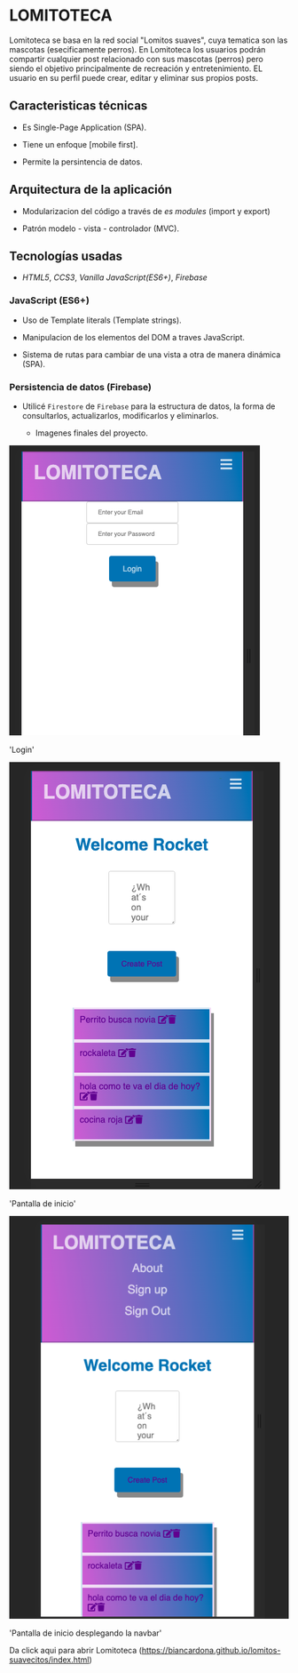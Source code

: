 # LOMITOTECA

Lomitoteca se basa en la red social "Lomitos suaves", cuya tematica son las mascotas (esecificamente perros). En Lomitoteca los usuarios podrán compartir cualquier post relacionado con sus mascotas (perros) pero siendo el objetivo principalmente de recreación y entretenimiento. 
EL usuario en su perfil puede crear, editar y eliminar sus propios posts. 


## Caracteristicas técnicas
- Es Single-Page Application (SPA).
  
- Tiene un enfoque [mobile first].

- Permite la persintencia de datos.
  

## Arquitectura de la aplicación
-  Modularizacion del código a través de *es modules* (import y export)

-  Patrón  modelo - vista - controlador (MVC).
  

## Tecnologías usadas
-  *HTML5*, *CCS3*, *Vanilla JavaScript(ES6+)*, *Firebase*  


### JavaScript (ES6+)
* Uso de Template literals (Template strings).
  
* Manipulacion de los elementos del DOM a traves JavaScript.
  
* Sistema de rutas para cambiar de una vista a otra de manera dinámica (SPA).
  

### Persistencia de datos (Firebase)
* Utilicé `Firestore` de `Firebase` para la estructura de datos, la forma de consultarlos,     actualizarlos, modificarlos y eliminarlos.  

   * Imagenes finales del proyecto.

![alt text](https://github.com/Biancardona/lomitos-suavecitos/blob/master/src/Imagenes/Login.png 'Login de la App') 

'Login'

![alt text](https://github.com/Biancardona/lomitos-suavecitos/blob/master/src/Imagenes/Home%201.png 'Iniciar sesión') 

'Pantalla de inicio' 

![alt text](https://github.com/Biancardona/lomitos-suavecitos/blob/master/src/Imagenes/Home%202.png 'Iniciar sesión desplegando la navbar')

'Pantalla de inicio desplegando la navbar'

Da click aqui para abrir Lomitoteca (https://biancardona.github.io/lomitos-suavecitos/index.html)
